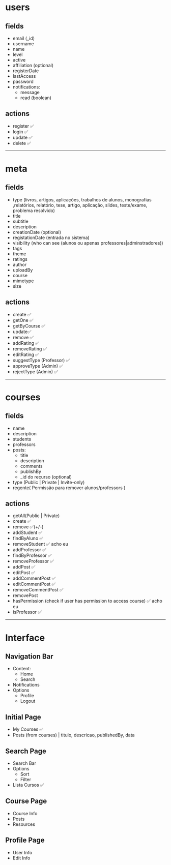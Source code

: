 # users
## fields
- email (_id)
- username 
- name
- level
- active
- affiliation (optional)
- registerDate
- lastAccess 
- password
- notifications:
    - message
    - read (boolean)

## actions
- register ✅
- login ✅
- update ✅
- delete ✅

---
# meta
## fields
- type (livros, artigos, aplicações, trabalhos de alunos, monografias ,relatórios, relatório, tese, artigo, aplicação, slides,
teste/exame, problema resolvido)
- title
- subtitle
- description
- creationDate (optional)
- registationDate (entrada no sistema)
- visibility (who can see (alunos ou apenas professores|adminstradores))
- tags
- theme
- ratings 
- author
- uploadBy
- course
- mimetype
- size


## actions
- create ✅
- getOne ✅
- getByCourse ✅
- update✅
- remove ✅
- addRating ✅
- removeRating ✅
- editRating ✅
- suggestType (Professor) ✅
- approveType (Admin) ✅
- rejectType (Admin) ✅

--- 
# courses
## fields
- name
- description
- students
- professors
- posts: 
    - title
    - description
    - comments
    - publishBy 
    - _id do recurso (optional)
- type (Public | Private | Invite-only)
- regente( Permissão para remover alunos/professors )


## actions
- getAll(Public | Private) 
- create ✅
- remove ✅(+/-)
- addStudent ✅
- findByAluno ✅
- removeStudent ✅ acho eu 
- addProfessor ✅
- findByProfessor ✅
- removeProfessor ✅
- addPost ✅
- editPost ✅
- addCommentPost ✅
- editCommentPost ✅
- removeCommentPost ✅
- removePost 
- hasPermission (check if user has permission to access course) ✅ acho eu
- isProfessor ✅ 

--- 

# Interface

## Navigation Bar
- Content:
    - Home
    - Search
- Notifications
- Options
    - Profile
    - Logout

## Initial Page

- My Courses ✅
- Posts (from courses) | titulo, descricao, publishedBy, data

## Search Page
- Search Bar
- Options
    - Sort
    - Filter
- Lista Cursos ✅

## Course Page

- Course Info
- Posts
- Resources

## Profile Page
- User Info
- Edit Info
